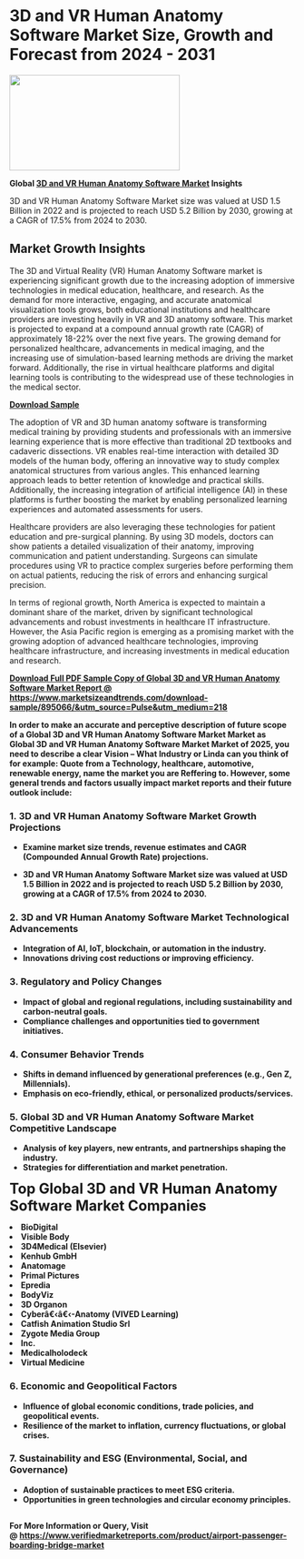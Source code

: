 <H1>3D and VR Human Anatomy Software Market Size, Growth and Forecast from 2024 - 2031</H1><img class="aligncenter size-medium wp-image-584254" src="https://thirdeyenews.in/wp-content/uploads/2024/09/Global-Market-Research-300x168.jpeg" alt="" width="300" height="168" /><p><strong>Global&nbsp;<a href="https://www.marketsizeandtrends.com/download-sample/895066/&amp;utm_source=Pulse&amp;utm_medium=218">3D and VR Human Anatomy Software Market</a> Insights</strong></p><p>3D and VR Human Anatomy Software Market size was valued at USD 1.5 Billion in 2022 and is projected to reach USD 5.2 Billion by 2030, growing at a CAGR of 17.5% from 2024 to 2030.</p><p><h2>Market Growth Insights</h2> <p>The 3D and Virtual Reality (VR) Human Anatomy Software market is experiencing significant growth due to the increasing adoption of immersive technologies in medical education, healthcare, and research. As the demand for more interactive, engaging, and accurate anatomical visualization tools grows, both educational institutions and healthcare providers are investing heavily in VR and 3D anatomy software. This market is projected to expand at a compound annual growth rate (CAGR) of approximately 18-22% over the next five years. The growing demand for personalized healthcare, advancements in medical imaging, and the increasing use of simulation-based learning methods are driving the market forward. Additionally, the rise in virtual healthcare platforms and digital learning tools is contributing to the widespread use of these technologies in the medical sector.</p> <p><strong><a href="#">Download Sample</a></strong></p> <p>The adoption of VR and 3D human anatomy software is transforming medical training by providing students and professionals with an immersive learning experience that is more effective than traditional 2D textbooks and cadaveric dissections. VR enables real-time interaction with detailed 3D models of the human body, offering an innovative way to study complex anatomical structures from various angles. This enhanced learning approach leads to better retention of knowledge and practical skills. Additionally, the increasing integration of artificial intelligence (AI) in these platforms is further boosting the market by enabling personalized learning experiences and automated assessments for users.</p> <p>Healthcare providers are also leveraging these technologies for patient education and pre-surgical planning. By using 3D models, doctors can show patients a detailed visualization of their anatomy, improving communication and patient understanding. Surgeons can simulate procedures using VR to practice complex surgeries before performing them on actual patients, reducing the risk of errors and enhancing surgical precision.</p> <p>In terms of regional growth, North America is expected to maintain a dominant share of the market, driven by significant technological advancements and robust investments in healthcare IT infrastructure. However, the Asia Pacific region is emerging as a promising market with the growing adoption of advanced healthcare technologies, improving healthcare infrastructure, and increasing investments in medical education and research.</p> <p><strong><a href="#"></p><p><span class=""><strong>Download Full PDF Sample Copy of Global 3D and VR Human Anatomy Software Market Report</strong> @ <a href="https://www.marketsizeandtrends.com/download-sample/895066/&amp;utm_source=Pulse&amp;utm_medium=218" target="_blank">https://www.marketsizeandtrends.com/download-sample/895066/&amp;utm_source=Pulse&amp;utm_medium=218</a></span></p><p>In order to make an accurate and perceptive description of future scope of a Global&nbsp;3D and VR Human Anatomy Software Market Market as Global&nbsp;3D and VR Human Anatomy Software Market Market of 2025, you need to describe a clear Vision &ndash; What Industry or Linda can you think of for example: Quote from a Technology, healthcare, automotive, renewable energy, name the market you are Reffering to. However, some general trends and factors usually impact market reports and their future outlook include:</p><h3>1.&nbsp;<strong>3D and VR Human Anatomy Software Market Growth Projections</strong></h3><ul><li>Examine market size trends, revenue estimates and CAGR (Compounded Annual Growth Rate) projections.</li><li><p>3D and VR Human Anatomy Software Market size was valued at USD 1.5 Billion in 2022 and is projected to reach USD 5.2 Billion by 2030, growing at a CAGR of 17.5% from 2024 to 2030.</p></li></ul><h3>2.&nbsp;<strong>3D and VR Human Anatomy Software Market Technological Advancements</strong></h3><ul><li>Integration of AI, IoT, blockchain, or automation in the industry.</li><li>Innovations driving cost reductions or improving efficiency.</li></ul><h3>3.&nbsp;<strong>Regulatory and Policy Changes</strong></h3><ul><li>Impact of global and regional regulations, including sustainability and carbon-neutral goals.</li><li>Compliance challenges and opportunities tied to government initiatives.</li></ul><h3>4.&nbsp;<strong>Consumer Behavior Trends</strong></h3><ul><li>Shifts in demand influenced by generational preferences (e.g., Gen Z, Millennials).</li><li>Emphasis on eco-friendly, ethical, or personalized products/services.</li></ul><h3>5.&nbsp;<strong>Global 3D and VR Human Anatomy Software Market Competitive Landscape</strong></h3><ul><li>Analysis of key players, new entrants, and partnerships shaping the industry.</li><li>Strategies for differentiation and market penetration.</li></ul><p data-pm-slice="1 1 []"><span style="color: inherit; font-family: inherit; font-size: 25px;">Top Global 3D and VR Human Anatomy Software Market Companies</span></p><div class="" data-test-id=""><p><li>BioDigital</li><li> Visible Body</li><li> 3D4Medical (Elsevier)</li><li> Kenhub GmbH</li><li> Anatomage</li><li> Primal Pictures</li><li> Epredia</li><li> BodyViz</li><li> 3D Organon</li><li> Cyberâ€‹â€‹-Anatomy (VIVED Learning)</li><li> Catfish Animation Studio Srl</li><li> Zygote Media Group</li><li> Inc.</li><li> Medicalholodeck</li><li> Virtual Medicine</li></p></div><h3>6.&nbsp;<strong>Economic and Geopolitical Factors</strong></h3><ul><li>Influence of global economic conditions, trade policies, and geopolitical events.</li><li>Resilience of the market to inflation, currency fluctuations, or global crises.</li></ul><h3>7.&nbsp;<strong>Sustainability and ESG (Environmental, Social, and Governance)</strong></h3><ul><li>Adoption of sustainable practices to meet ESG criteria.</li><li>Opportunities in green technologies and circular economy principles.</li></ul><h2><strong style="font-size: 14px;">For More Information or Query, Visit @&nbsp;</strong><a style="background-color: #ffffff; font-size: 14px;" href="https://www.marketsizeandtrends.com/report/3d-and-vr-human-anatomy-software-market/" target="_blank">https://www.verifiedmarketreports.com/product/airport-passenger-boarding-bridge-market</a></h2>
